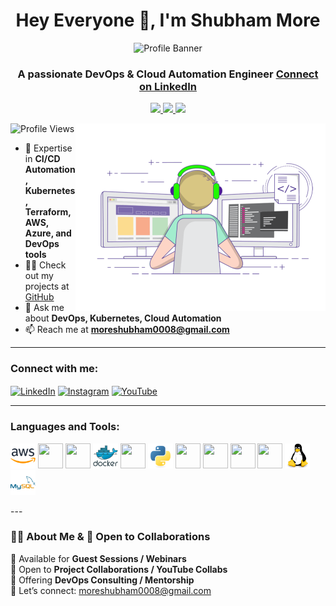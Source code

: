 <h1 align="center">Hey Everyone 👋, I'm Shubham More</h1>

<div align="center">
  <img src="https://yourimageurl.com/banner.png" alt="Profile Banner">
</div>

<h3 align="center">A passionate DevOps & Cloud Automation Engineer <a href="https://www.linkedin.com/in/mrshubhammore/" target="_blank">Connect on LinkedIn</a></h3>

<p align="center">
  <a href="https://github.com/shubh-more">
    <img src="https://img.shields.io/github/followers/yourgithub?label=Follow&style=social" />
  </a>
  <a href="https://www.youtube.com/@shubhammore-iv2dd">
    <img src="https://img.shields.io/youtube/channel/subscribers/yourchannelid&style=social" />
  </a>
  <a href="https://linkedin.com/in/mrshubhammore">
    <img src="https://img.shields.io/badge/LinkedIn-Shubham%20More-blue?logo=linkedin&style=flat-square" />
  </a>
</p>

<img align="right" alt="DevOps" width="400" src="https://raw.githubusercontent.com/devSouvik/devSouvik/master/gif3.gif">

<p align="left">
  <img src="https://komarev.com/ghpvc/?username=yourgithub&label=Profile%20views&color=0e75b6&style=flat" alt="Profile Views" />
</p>

- 🔧 Expertise in **CI/CD Automation, Kubernetes, Terraform, AWS, Azure, and DevOps tools**  
- 👨‍💻 Check out my projects at [GitHub]([https://github.com/shubh-more])  
- 💬 Ask me about **DevOps, Kubernetes, Cloud Automation**  
- 📫 Reach me at **moreshubham0008@gmail.com**

---

<h3 align="left">Connect with me:</h3>
<p align="left">
  <a href="https://linkedin.com/in/mrshubhammore" target="blank"><img align="center" src="https://raw.githubusercontent.com/rahuldkjain/github-profile-readme-generator/master/src/images/icons/Social/linked-in-alt.svg" alt="LinkedIn" height="30" width="40" /></a>
  <a href="https://www.instagram.com/mrshubh_17/" target="blank"><img align="center" src="https://raw.githubusercontent.com/rahuldkjain/github-profile-readme-generator/master/src/images/icons/Social/instagram.svg" alt="Instagram" height="30" width="40" /></a>
  <a href="https://www.youtube.com/@shubhammore-iv2dd" target="blank"><img align="center" src="https://raw.githubusercontent.com/rahuldkjain/github-profile-readme-generator/master/src/images/icons/Social/youtube.svg" alt="YouTube" height="30" width="40" /></a>
</p>

---

<h3 align="left">Languages and Tools:</h3>
<p align="left">
  <img src="https://raw.githubusercontent.com/devicons/devicon/master/icons/amazonwebservices/amazonwebservices-original-wordmark.svg" width="40" height="40"/>
  <img src="https://www.vectorlogo.zone/logos/microsoft_azure/microsoft_azure-icon.svg" width="40" height="40"/>
  <img src="https://www.vectorlogo.zone/logos/kubernetes/kubernetes-icon.svg" width="40" height="40"/>
  <img src="https://raw.githubusercontent.com/devicons/devicon/master/icons/docker/docker-original-wordmark.svg" width="40" height="40"/>
  <img src="https://www.vectorlogo.zone/logos/terraformio/terraformio-icon.svg" width="40" height="40"/>
  <img src="https://raw.githubusercontent.com/devicons/devicon/master/icons/python/python-original.svg" width="40" height="40"/>
  <img src="https://www.vectorlogo.zone/logos/git-scm/git-scm-icon.svg" width="40" height="40"/>
  <img src="https://www.vectorlogo.zone/logos/prometheusio/prometheusio-icon.svg" width="40" height="40"/>
  <img src="https://www.vectorlogo.zone/logos/grafana/grafana-icon.svg" width="40" height="40"/>
  <img src="https://www.vectorlogo.zone/logos/jenkins/jenkins-icon.svg" width="40" height="40"/>
  <img src="https://raw.githubusercontent.com/devicons/devicon/master/icons/linux/linux-original.svg" width="40" height="40"/>
  <img src="https://raw.githubusercontent.com/devicons/devicon/master/icons/mysql/mysql-original-wordmark.svg" width="40" height="40"/>
</p>
---

### 👨‍💼 About Me & 🤝 Open to Collaborations

🎤 Available for **Guest Sessions / Webinars**  
🤝 Open to **Project Collaborations / YouTube Collabs**  
💼 Offering **DevOps Consulting / Mentorship**  
📧 Let’s connect: [moreshubham0008@gmail.com](mailto:moreshubham0008@gmail.com)
